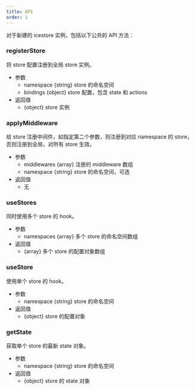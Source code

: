 ```yaml
---
title: API
order: 1
---
```


对于新建的 icestore 实例，包括以下公共的 API 方法：

### registerStore

将 store 配置注册到全局 store 实例。

* 参数
  - namespace {string} store 的命名空间
  - bindings {object} store 配置，包含 state 和 actions
* 返回值
  - {object} store 实例

### applyMiddleware

给 store 注册中间件，如指定第二个参数，则注册到对应 namespace 的 store，否则注册到全局，对所有 store 生效。

* 参数
  - middlewares {array} 注册的 middleware 数组
  - namespace {string} store 的命名空间，可选
* 返回值
  - 无

### useStores

同时使用多个 store 的 hook。

* 参数
  - namespaces {array} 多个 store 的命名空间数组
* 返回值
  - {array} 多个 store 的配置对象数组

### useStore

使用单个 store 的 hook。

* 参数
  - namespace {string} store 的命名空间
* 返回值
  - {object} store 的配置对象

### getState

获取单个 store 的最新 state 对象。

* 参数
  - namespace {string} store 的命名空间
* 返回值
  - {object} store 的 state 对象

